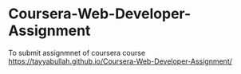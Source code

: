 # Coursera-Web-Developer-Assignment
To submit assignmnet of coursera course
https://tayyabullah.github.io/Coursera-Web-Developer-Assignment/
